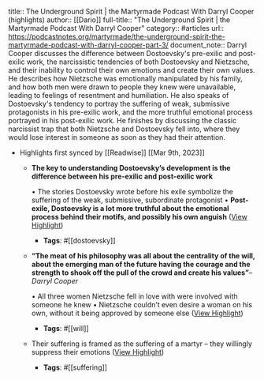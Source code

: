 title:: The Underground Spirit | the Martyrmade Podcast With Darryl Cooper (highlights)
author:: [[Dario]]
full-title:: "The Underground Spirit | the Martyrmade Podcast With Darryl Cooper"
category:: #articles
url:: https://podcastnotes.org/martyrmade/the-underground-spirit-the-martyrmade-podcast-with-darryl-cooper-part-3/
document_note:: Darryl Cooper discusses the difference between Dostoevsky's pre-exilic and post-exilic work, the narcissistic tendencies of both Dostoevsky and Nietzsche, and their inability to control their own emotions and create their own values. He describes how Nietzsche was emotionally manipulated by his family, and how both men were drawn to people they knew were unavailable, leading to feelings of resentment and humiliation. He also speaks of Dostoevsky's tendency to portray the suffering of weak, submissive protagonists in his pre-exilic work, and the more truthful emotional process portrayed in his post-exilic work. He finishes by discussing the classic narcissist trap that both Nietzsche and Dostoevsky fell into, where they would lose interest in someone as soon as they had their attention.

- Highlights first synced by [[Readwise]] [[Mar 9th, 2023]]
	- **The key to understanding Dostoevsky’s development is the difference between his pre-exilic and post-exilic work**
	  
	  •   The stories Dostoevsky wrote before his exile symbolize the suffering of the weak, submissive, subordinate protagonist
	  •   **Post-exile, Dostoevsky is a lot more truthful about the emotional process behind their motifs, and possibly his own anguish** ([View Highlight](https://read.readwise.io/read/01gtwggnbbgzgnt2hjg1696twn))
		- **Tags**: #[[dostoevsky]]
	- **“The meat of his philosophy was all about the centrality of the will, about the emerging man of the future having the courage and the strength to shook off the pull of the crowd and create his values”**– *Darryl Cooper*
	  
	  •   All three women Nietzsche fell in love with were involved with someone he knew
	  •   Nietzsche couldn’t even desire a woman on his own, without it being approved by someone else ([View Highlight](https://read.readwise.io/read/01gtwgm97c26s2z2rvb2c5pe4b))
		- **Tags**: #[[will]]
	- Their suffering is framed as the suffering of a martyr – they willingly suppress their emotions ([View Highlight](https://read.readwise.io/read/01gtwgp9ehx5jah9ezjhxa9k7q))
		- **Tags**: #[[suffering]]